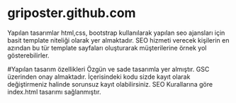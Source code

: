 # griposter.github.com
Yapılan tasarımlar html,css, bootstrap kullanılarak yapılan seo ajansları için basit template niteliği olarak yer almaktadır.
SEO hizmeti verecek kişilerin en azından bu tür template sayfaları oluşturarak müşterilerine örnek yol gösterebilirler.

#Yapılan tasarım özellikleri
Özgün ve sade tasarımla yer almıştır.
GSC üzerinden onay almaktadır.
İçerisindeki kodu sizde kayıt olarak değiştirmeniz halinde sorunsuz kayıt olabilirsiniz.
SEO Kurallarına göre index.html tasarımı sağlanmıştır.
